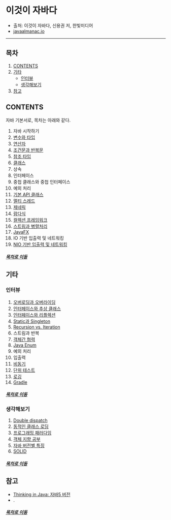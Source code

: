 이것이 자바다
=====
* 출처: 이것이 자바다, 신용권 저, 한빛미디어
* [javaalmanac.io](https://javaalmanac.io/)
- - -
## 목차
1. [CONTENTS](#CONTENTS)
2. [기타](#기타)
	* [인터뷰](#인터뷰)
	* [생각해보기](#생각해보기)
3. [참고](#참고)

## CONTENTS
자바 기본서로, 목차는 아래와 같다.

1. 자바 시작하기
2. [변수와 타입](https://github.com/nara1030/ThisIsJava/blob/master/docs/%EB%B3%80%EC%88%98%EC%99%80%20%ED%83%80%EC%9E%85.md)
3. [연산자](https://github.com/nara1030/ThisIsJava/blob/master/docs/%EC%97%B0%EC%82%B0%EC%9E%90.md)
4. [조건문과 반복문](https://github.com/nara1030/ThisIsJava/blob/master/docs/%EC%A1%B0%EA%B1%B4%EB%AC%B8%EA%B3%BC%20%EB%B0%98%EB%B3%B5%EB%AC%B8.md)
5. [참조 타입](https://github.com/nara1030/ThisIsJava/blob/master/docs/%EC%B0%B8%EC%A1%B0%20%ED%83%80%EC%9E%85.md)
6. [클래스](https://github.com/nara1030/ThisIsJava/blob/master/docs/%ED%81%B4%EB%9E%98%EC%8A%A4.md)
7. 상속
8. 인터페이스
9. 중첩 클래스와 중첩 인터페이스
10. 예외 처리
11. [기본 API 클래스](https://github.com/nara1030/ThisIsJava/blob/master/docs/%EA%B8%B0%EB%B3%B8%20API%20%ED%81%B4%EB%9E%98%EC%8A%A4.md)
12. [멀티 스레드](https://github.com/nara1030/ThisIsJava/blob/master/docs/%EB%A9%80%ED%8B%B0%20%EC%8A%A4%EB%A0%88%EB%93%9C.md)
13. [제네릭](https://github.com/nara1030/ThisIsJava/blob/master/docs/%EC%A0%9C%EB%84%A4%EB%A6%AD.md)
14. [람다식](https://github.com/nara1030/ThisIsJava/blob/master/docs/%EB%9E%8C%EB%8B%A4%EC%8B%9D.md)
15. [컬렉션 프레임워크](https://github.com/nara1030/ThisIsJava/blob/master/docs/%EC%BB%AC%EB%A0%89%EC%85%98%20%ED%94%84%EB%A0%88%EC%9E%84%EC%9B%8C%ED%81%AC.md)
16. [스트림과 병렬처리](https://github.com/nara1030/ThisIsJava/blob/master/docs/%EC%8A%A4%ED%8A%B8%EB%A6%BC%EA%B3%BC%20%EB%B3%91%EB%A0%AC%EC%B2%98%EB%A6%AC.md)
17. [JavaFX](https://github.com/nara1030/ThisIsJava/blob/master/docs/JavaFX.md)
18. IO 기반 입출력 및 네트워킹
19. [NIO 기반 입출력 및 네트워킹](https://github.com/nara1030/ThisIsJava/blob/master/docs/JavaNIO.md)

##### [목차로 이동](#목차)

## 기타
### 인터뷰
1. [오버로딩과 오버라이딩](./docs/etc/overloading_vs_overriding.md)
2. [인터페이스와 추상 클래스](./docs/etc/interface_vs_abstract.md)
3. [인터페이스와 리플렉션](./docs/etc/interface_vs_reflection.md)
4. [Static과 Singleton](./docs/etc/static_vs_singleton.md)
5. [Recursion vs. Iteration](./docs/etc/iteration_vs_recursion.md)
6. 스트림과 반복
7. [객체간 협력](./docs/etc/linkedList.md)
8. [Java Enum](./docs/etc/java_enum.md)
9. 예외 처리
10. 입출력
11. [비동기](./docs/etc/async.md)
12. [단위 테스트](./docs/etc/unit_test.md)
13. [로깅](./docs/etc/logging.md)
14. [Gradle](./docs/etc/gradle.md)

##### [목차로 이동](#목차)

### 생각해보기
1. [Double dispatch](./docs/etc/double_dispatch.md)
2. [동적인 클래스 로딩](./docs/etc/dynamic_loading.md)
3. [프로그래밍 패러다임](./docs/etc/programming_paradigm.md)
4. [객체 지향 공부](./docs/etc/java_oop.md)
5. [자바 버전별 특징](./docs/etc/java_versions_summary.md)
6. [SOLID](./docs/etc/oop_solid.md)

##### [목차로 이동](#목차)

## 참고
* [Thinking in Java: 자바5 버전](https://github.com/nara1030/thinkingInJava/blob/master/README.md)
* .

##### [목차로 이동](#목차)